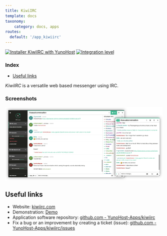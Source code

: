 ```yaml
---
title: KiwiIRC
template: docs
taxonomy:
    category: docs, apps
routes:
  default: '/app_kiwiirc'
---
```


[![Installer KiwiIRC with YunoHost](https://install-app.yunohost.org/install-with-yunohost.svg)](https://install-app.yunohost.org/?app=kiwiirc) [![Integration level](https://dash.yunohost.org/integration/kiwiirc.svg)](https://dash.yunohost.org/appci/app/kiwiirc)

### Index

- [Useful links](#useful-links)

*KiwiIRC* is a versatile web based messenger using IRC.

### Screenshots

![Screenshots KiwiIRC](https://github.com/YunoHost-Apps/kiwiirc_ynh/blob/master/doc/screenshots/screenshot.png)

## Useful links

+ Website: [kiwiirc.com](https://kiwiirc.com/)
+ Demonstration: [Demo](https://kiwiirc.com/nextclient/)
+ Application software repository: [github.com - YunoHost-Apps/kiwiirc](https://github.com/YunoHost-Apps/kiwiirc_ynh)
+ Fix a bug or an improvement by creating a ticket (issue): [github.com - YunoHost-Apps/kiwiirc/issues](https://github.com/YunoHost-Apps/kiwiirc_ynh/issues)
